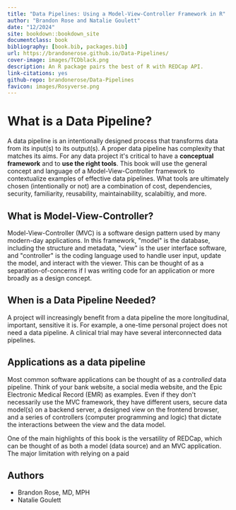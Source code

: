 ```yaml
---
title: "Data Pipelines: Using a Model-View-Controller Framework in R"
author: "Brandon Rose and Natalie Goulett"
date: "12/2024"
site: bookdown::bookdown_site
documentclass: book
bibliography: [book.bib, packages.bib]
url: https://brandonerose.github.io/Data-Pipelines/
cover-image: images/TCDblack.png
description: An R package pairs the best of R with REDCap API.
link-citations: yes
github-repo: brandonerose/Data-Pipelines
favicon: images/Rosyverse.png
---
```


# What is a Data Pipeline?

A data pipeline is an intentionally designed process that transforms data from its input(s) to its output(s). A proper data pipeline has complexity that matches its aims. For any data project it's critical to have a **conceptual framework** and to **use the right tools**. This book will use the general concept and language of a Model-View-Controller framework to contextualize examples of effective data pipelines. What tools are ultimately chosen (intentionally or not) are a combination of cost, dependencies, security, familiarity, reusability, maintainability, scalabiltiy, and more.  

## What is Model-View-Controller?

Model-View-Controller (MVC) is a software design pattern used by many modern-day applications. In this framework, "model" is the database, including the structure and metadata, "view" is the user interface software, and "controller" is the coding language used to handle user input, update the model, and interact with the viewer. This can be thought of as a separation-of-concerns if I was writing code for an application or more broadly as a design concept. 

## When is a Data Pipeline Needed?

A project will increasingly benefit from a data pipeline the more longitudinal, important, sensitive it is. For example, a one-time personal project does not need a data pipeline. A clinical trial may have several interconnected data pipelines.

## Applications as a data pipeline

Most common software applications can be thought of as a *controlled* data pipeline. Think of your bank website, a social media website, and the Epic Electronic Medical Record (EMR) as examples. Even if they don't necessarily use the MVC framework, they have different users, secure data model(s) on a backend server, a designed view on the frontend browser, and a series of controllers (computer programming and logic) that dictate the interactions between the view and the data model.

One of the main highlights of this book is the versatility of REDCap, which can be thought of as both a model (data source) and an MVC application. The major limitation with relying on a paid

## Authors

-   Brandon Rose, MD, MPH
-   Natalie Goulett


